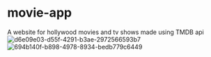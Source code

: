 # movie-app
A website for hollywood movies and tv shows made using TMDB api
![d6e09e03-d55f-4291-b3ae-2972566593b7](https://user-images.githubusercontent.com/56825541/148084466-044071a5-edf7-4187-9735-ebb5ca40b476.jpg)
![694b140f-b898-4978-8934-bedb779c6449](https://user-images.githubusercontent.com/56825541/148084486-2716c648-70d6-49c3-b2d1-35236de09187.jpg)

